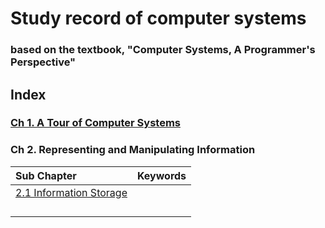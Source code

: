 # Study record of computer systems
### based on the textbook, "Computer Systems, A Programmer's Perspective"

## Index
### [Ch 1. A Tour of Computer Systems](https://github.com/JoonHyeok-hozy-Kim/computer_systems_study/blob/main/contents/ch_01/note.md)
### Ch 2. Representing and Manipulating Information
|Sub Chapter|Keywords|
|:----------|:-------|
|[2.1 Information Storage](https://github.com/JoonHyeok-hozy-Kim/computer_systems_study/blob/main/contents/ch_02/notes/01.md)||
|||
|||
|||
|||